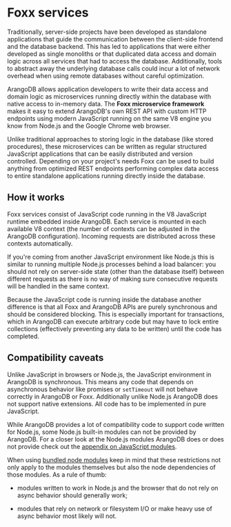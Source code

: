 Foxx services
=============

Traditionally, server-side projects have been developed as standalone applications
that guide the communication between the client-side frontend and the database
backend. This has led to applications that were either developed as single
monoliths or that duplicated data access and domain logic across all services
that had to access the database. Additionally, tools to abstract away the
underlying database calls could incur a lot of network overhead when using remote
databases without careful optimization.

ArangoDB allows application developers to write their data access and domain logic
as microservices running directly within the database with native access to
in-memory data. The **Foxx microservice framework** makes it easy to extend
ArangoDB's own REST API with custom HTTP endpoints using modern JavaScript running
on the same V8 engine you know from Node.js and the Google Chrome web browser.

Unlike traditional approaches to storing logic in the database (like stored
procedures), these microservices can be written as regular structured JavaScript
applications that can be easily distributed and version controlled. Depending on
your project's needs Foxx can be used to build anything from optimized REST
endpoints performing complex data access to entire standalone applications
running directly inside the database.

How it works
------------

Foxx services consist of JavaScript code running in the V8 JavaScript runtime embedded inside ArangoDB. Each service is mounted in each available V8 context (the number of contexts can be adjusted in the ArangoDB configuration). Incoming requests are distributed across these contexts automatically.

If you're coming from another JavaScript environment like Node.js this is similar to running multiple Node.js processes behind a load balancer: you should not rely on server-side state (other than the database itself) between different requests as there is no way of making sure consecutive requests will be handled in the same context.

Because the JavaScript code is running inside the database another difference is that all Foxx and ArangoDB APIs are purely synchronous and should be considered blocking. This is especially important for transactions, which in ArangoDB can execute arbitrary code but may have to lock entire collections (effectively preventing any data to be written) until the code has completed.

Compatibility caveats
---------------------

Unlike JavaScript in browsers or Node.js, the JavaScript environment in ArangoDB is synchronous. This means any code that depends on asynchronous behavior like promises or `setTimeout` will not behave correctly in ArangoDB or Foxx. Additionally unlike Node.js ArangoDB does not support native extensions. All code has to be implemented in pure JavaScript.

While ArangoDB provides a lot of compatibility code to support code written for Node.js, some Node.js built-in modules can not be provided by ArangoDB. For a closer look at the Node.js modules ArangoDB does or does not provide check out the [appendix on JavaScript modules](../Appendix/JavaScriptModules/README.md).

When using [bundled node modules](Guides/BundledNodeModules.md) keep in mind that these restrictions not only apply to the modules themselves but also the node dependencies of those modules. As a rule of thumb:

- modules written to work in Node.js and the browser that do not rely on async behavior should generally work;

- modules that rely on network or filesystem I/O or make heavy use of async behavior most likely will not.
